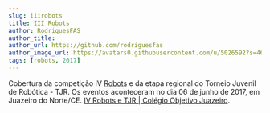 ```yaml
---
slug: iiirobots
title: III Robots
author: RodriguesFAS
author_title: 
author_url: https://github.com/rodriguesfas
author_image_url: https://avatars0.githubusercontent.com/u/5026592?s=460&u=6359726ff185605ce329a262acc9a5390c71e357&v=4
tags: [robots, 2017]
---
```


Cobertura da competição IV [Robots](https://www.robots.objetivojuazeiro.com.br/) e da etapa regional do Torneio Juvenil de Robótica - TJR. Os eventos aconteceram no dia 06 de junho de 2017, em Juazeiro do Norte/CE. [IV Robots e TJR | Colégio Objetivo Juazeiro](https://www.youtube.com/watch?v=Qcs-3IouN-0).
